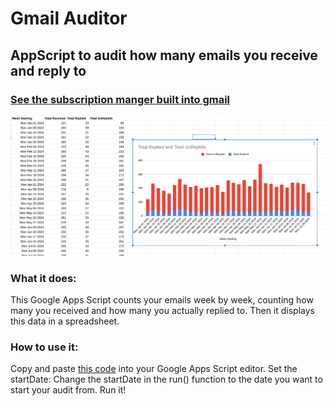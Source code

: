 # Gmail Auditor
## AppScript to audit how many emails you receive and reply to 

### [See the subscription manger built into gmail](https://mail.google.com/mail/u/0/#sub)

![](email.png)

### What it does:

This Google Apps Script counts your emails week by week, counting how many you received and how many you actually replied to. Then it displays this data in a spreadsheet.

### How to use it:

Copy and paste [this code](code.gs) into your Google Apps Script editor.
Set the startDate: Change the startDate in the run() function to the date you want to start your audit from.
Run it!

